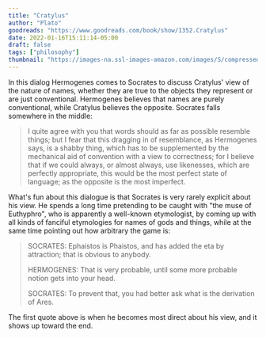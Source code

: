 ```yaml
---
title: "Cratylus"
author: "Plato"
goodreads: "https://www.goodreads.com/book/show/1352.Cratylus"
date: 2022-01-16T15:11:14-05:00
draft: false
tags: ["philosophy"]
thumbnail: "https://images-na.ssl-images-amazon.com/images/S/compressed.photo.goodreads.com/books/1158208214i/1352.jpg"
---
```


In this dialog Hermogenes comes to Socrates to discuss Cratylus' view of the nature of names, whether they are true to the objects they represent or are just conventional. Hermogenes believes that names are purely conventional, while Cratylus believes the opposite. Socrates falls somewhere in the middle:

> I quite agree with you that words should as far as possible resemble things; but I fear that this dragging in of resemblance, as Hermogenes says, is a shabby thing, which has to be supplemented by the mechanical aid of convention with a view to correctness; for I believe that if we could always, or almost always, use likenesses, which are perfectly appropriate, this would be the most perfect state of language; as the opposite is the most imperfect.

What's fun about this dialogue is that Socrates is very rarely explicit about his view. He spends a long time pretending to be caught with "the muse of Euthyphro", who is apparently a well-known etymologist, by coming up with all kinds of fanciful etymologies for names of gods and things, while at the same time pointing out how arbitrary the game is:

> SOCRATES: Ephaistos is Phaistos, and has added the eta by attraction; that is obvious to anybody.
>
> HERMOGENES: That is very probable, until some more probable notion gets into your head.
>
> SOCRATES: To prevent that, you had better ask what is the derivation of Ares.

The first quote above is when he becomes most direct about his view, and it shows up toward the end.
